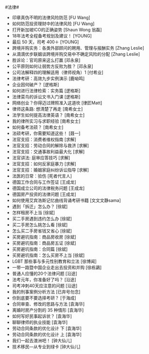#法律#
- 印章真伪不明的法律风险防范	[FU Wang]
- 如何防范投资理财中的法律风险	[FU Wang]
- 打开新加坡ICO的正确姿势	[Shaun Wong 翁磊]
- 18年法考全程备考规划及建议！	[YOUNG]
- 最后 50 天，司考 400＋	[YOUNG]
- 跨境并购实务：各类外部顾问的聘用、管理与报酬实务	[Zhang Leslie]
- 从滴滴优步联姻谈跨境并购交易中不确定风险的分配	[Zhang Leslie]
- 胜诉论：官司原来这么打赢	[邓永泉]
- 公平原则如何让弱势方反败为胜？	[邓永泉]
- 公司法解释四的理解适用（律师视角）1	[付希业]
- 法律考研：高效九步实例演示	[鹿呦鸣]
- 企业因何破产？	[逻格斯]
- 如何进行法律检索：实务篇	[逻格斯]
- 法律菜鸟的诉讼文书入门课	[逻格斯]
- 网络创业？你得迈过牌照准入这道坎	[律匠Matt]
- 律师这条路: 想清楚了再走	[南希女士]
- 法学生如何提高法律英语？	[南希女士]
- 我的律所实习与求职经验	[南希女士]
- 如何备考法硕？	[南希女士]
- 法硕考研，你需要知道这些！	[聂一]
- 法官支招：消费者维权指南	[求解]
- 法官支招：劳动合同的解除与救济	[求解]
- 法官支招：交通事故利益最大化	[求解]
- 法官讲法: 庭审应答技巧	[求解]
- 法官支招：如何反家庭暴力	[求解]
- 法官支招：婚姻家庭纠纷诉讼指导	[求解]
- 法医的日常：验伤	[死者代言人]
- 德国工作合同与工作签证	[王成龙]
- 德国成立公司的法律税务问题	[王成龙]
- 德国房产投资的法律问题	[王成龙]
- 如何使用艾宾浩斯记忆曲线背诵考研书籍	[文文文静sama]
- 遇到「拆迁」怎么办？	[徐斌]
- 怎样租房不上当	[徐斌]
- 买二手房遇到违约怎么办	[徐斌]
- 买二手房怎么挑怎么看	[徐斌]
- 怎么买二手房省钱又省心	[徐斌]
- 买房避坑指南：商品房收房	[徐斌]
- 买房避坑指南：商品房五证	[徐斌]
- 买房避坑指南：合同篇	[徐斌]
- 买房避坑指南：怎么买房不上当	[徐斌]
- LGBT 那些事与多元性别教育和立法	[徐博闻]
- 一带一路暨中国企业走出去投资和并购	[徐栋鷁]
- 普通人应懂的20个法律问题	[沿途]
- 法考元年，你准备好了吗？	[沿途]
- 司考冲刺40天应注意的问题	[沿途]
- 我的刑事案例分析方法	[已弃号勿念]
- 你到底要不要选择考研？	[于海成]
- 合同审查、修改的思路与方法	[袁海华]
- 离婚时房产分割的 35 种情形	[袁海华]
- 如何写好民事起诉状？	[袁海华]
- 聊聊律师的执业技能	[袁海华]
- 劳动合同条款的优化设计 下	[袁海华]
- 劳动合同条款的优化设计 上	[袁海华]
- 我们一起去澳洲吧！	[钟大仙儿]
- 技术移民—从专业到绿卡	[钟大仙儿]